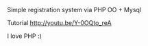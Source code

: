 
Simple registration system via PHP OO + Mysql

Tutorial
http://youtu.be/Y-0OQto_reA

I love PHP :) 
